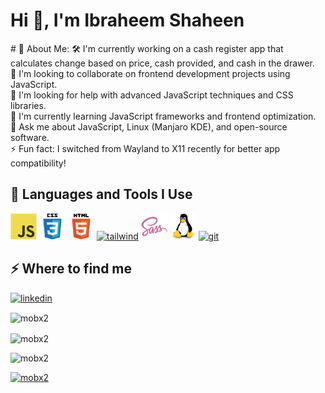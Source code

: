 <h1>Hi 👋, I'm Ibraheem Shaheen</h1>
# 💫 About Me:
🛠️ I'm currently working on a cash register app that calculates change based on price, cash provided, and cash in the drawer.<br>🤝 I'm looking to collaborate on frontend development projects using JavaScript.<br>🌿 I'm looking for help with advanced JavaScript techniques and CSS libraries.<br>🌱 I'm currently learning JavaScript frameworks and frontend optimization.<br>💬 Ask me about JavaScript, Linux (Manjaro KDE), and open-source software.<br>⚡ Fun fact: I switched from Wayland to X11 recently for better app compatibility!<br>


<h2>🚀 Languages and Tools I Use</h2>
<p><a target="_blank" href="https://raw.githubusercontent.com/devicons/devicon/master/icons/javascript/javascript-original.svg" style="display: inline-block;"><img src="https://raw.githubusercontent.com/devicons/devicon/master/icons/javascript/javascript-original.svg" alt="javascript" width="42" height="42" /></a>
<a target="_blank" href="https://raw.githubusercontent.com/devicons/devicon/master/icons/css3/css3-original-wordmark.svg" style="display: inline-block;"><img src="https://raw.githubusercontent.com/devicons/devicon/master/icons/css3/css3-original-wordmark.svg" alt="css3" width="42" height="42" /></a>
<a target="_blank" href="https://raw.githubusercontent.com/devicons/devicon/master/icons/html5/html5-original-wordmark.svg" style="display: inline-block;"><img src="https://raw.githubusercontent.com/devicons/devicon/master/icons/html5/html5-original-wordmark.svg" alt="html5" width="42" height="42" /></a>
<a target="_blank" href="https://www.vectorlogo.zone/logos/tailwindcss/tailwindcss-icon.svg" style="display: inline-block;"><img src="https://www.vectorlogo.zone/logos/tailwindcss/tailwindcss-icon.svg" alt="tailwind" width="42" height="42" /></a>
<a target="_blank" href="https://raw.githubusercontent.com/devicons/devicon/master/icons/sass/sass-original.svg" style="display: inline-block;"><img src="https://raw.githubusercontent.com/devicons/devicon/master/icons/sass/sass-original.svg" alt="sass" width="42" height="42" /></a>
<a target="_blank" href="https://raw.githubusercontent.com/devicons/devicon/master/icons/linux/linux-original.svg" style="display: inline-block;"><img src="https://raw.githubusercontent.com/devicons/devicon/master/icons/linux/linux-original.svg" alt="linux" width="42" height="42" /></a>
<a target="_blank" href="https://www.vectorlogo.zone/logos/git-scm/git-scm-icon.svg" style="display: inline-block;"><img src="https://www.vectorlogo.zone/logos/git-scm/git-scm-icon.svg" alt="git" width="42" height="42" /></a></p>
<h2>⚡️ Where to find me</h2>
<p><a target="_blank" href="https://www.linkedin.com/in/https://www.linkedin.com/in/ibraheemshaheen/?lipi=urn%3Ali%3Apage%3Ad_flagship3_people%3B%2FxIhsDtzQO6ITWHvpx2TjQ%3D%3D" style="display: inline-block;"><img src="https://img.shields.io/badge/linkedin-logo?style=for-the-badge&logo=linkedin&logoColor=white&color=%230a77b6" alt="linkedin" /></a></p>
<p><img align="center" src="https://github-readme-stats.vercel.app/api?username=mobx2&show_icons=true&locale=en" alt="mobx2" /></p>
<p><img align="center" src="https://github-readme-streak-stats.herokuapp.com/?user=mobx2&" alt="mobx2" /></p>
<p><img src="https://github-readme-stats.vercel.app/api/top-langs?username=mobx2&show_icons=true&locale=en&layout=compact" alt="mobx2" /></p>
<p><a href="https://github.com/ryo-ma/github-profile-trophy"><img src="https://github-profile-trophy.vercel.app/?username=mobx2" alt="mobx2" /></a></p>
